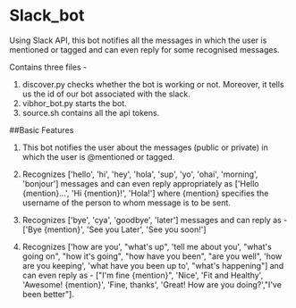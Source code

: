 # Slack_bot
Using Slack API, this bot notifies all the messages in which the user is mentioned or tagged and can even reply for some recognised messages. 

Contains three files - 
1. discover.py checks whether the bot is working or not. Moreover, it tells us the id of our bot associated with the slack.
2. vibhor_bot.py starts the bot.
3. source.sh contains all the api tokens.

##Basic Features
1. This bot notifies the user about the messages (public or private) in which the user is @mentioned or tagged. 

2. Recognizes ['hello', 'hi', 'hey', 'hola', 'sup', 'yo', 'ohai', 'morning', 'bonjour'] messages and can even reply appropriately as ['Hello {mention}...', 'Hi {mention}!', 'Hola!'] where {mention} specifies the username of the person to whom message is to be sent.

3. Recognizes ['bye', 'cya', 'goodbye', 'later'] messages and can reply as - ['Bye {mention}', 'See you Later', 'See you soon!']

4. Recognizes ['how are you', "what's up", 'tell me about you', "what's going on", "how it's going", "how have you been", "are you well", 'how are you keeping', 'what have you been up to', "what's happening"] and can even reply as - ["I'm fine {mention}", 'Nice', 'Fit and Healthy', 'Awesome! {mention}', 'Fine, thanks', 'Great! How are you doing?',"I've been better"].

 

